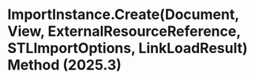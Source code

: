 # ImportInstance.Create(Document, View, ExternalResourceReference, STLImportOptions, LinkLoadResult) Method (2025.3)

﻿